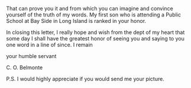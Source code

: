 That can prove you it and from which you can imagine and convince yourself of the truth of my words. My first son who is attending a Public School at Bay Side in Long Island is ranked in your honor.

In closing this letter, I really hope and wish from the dept of my heart that some day I shall have the greatest honor of seeing you and saying to you one word in a line of since. I remain

your humble servant

C. O. Belmonte

P.S. I would highly appreciate if you would send me your picture.